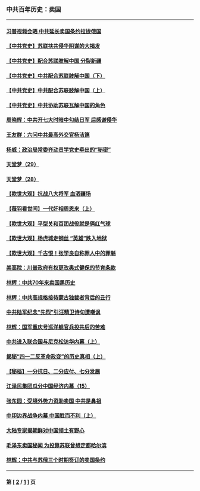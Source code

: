 ### 中共百年历史：卖国
---
#### [习普视频会晤 中共延长卖国条约拉拢俄国](../../pages/nf1176117/n13060971.md?12090430) 
#### [【中共党史】苏联扶共侵华阴谋的大揭发](../../pages/nf1176117/n13056050.md?12090430) 
#### [【中共党史】配合苏联肢解中国 分裂新疆](../../pages/nf1176117/n13040700.md?12090430) 
#### [【中共党史】中共配合苏联肢解中国（下）](../../pages/nf1176117/n13035660.md?12090430) 
#### [【中共党史】中共配合苏联肢解中国（上）](../../pages/nf1176117/n13030262.md?12090430) 
#### [【中共党史】中共协助苏联瓦解中国的角色](../../pages/nf1176117/n13018109.md?12090430) 
#### [周晓辉：中共开七大时暗中勾结日军 后感谢侵华](../../pages/nf1176117/n12921960.md?12090430) 
#### [王友群：六问中共最高外交官杨洁篪](../../pages/nf1176117/n12836495.md?12090430) 
#### [杨威：政治局常委齐动员学党史牵出的“秘密”](../../pages/nf1176117/n12764642.md?12090430) 
#### [天堂梦（29）](../../pages/nf1176117/n12408465.md?12090430) 
#### [天堂梦（28）](../../pages/nf1176117/n12408309.md?12090430) 
#### [【欺世大观】抗战八大将军 血洒疆场](../../pages/nf1176117/n12357044.md?12090430) 
#### [【薇羽看世间】一代奸相周恩来（上）](../../pages/nf1176117/n12401109.md?12090430) 
#### [【欺世大观】平型关和百团战役就是俩红气球](../../pages/nf1176117/n12359157.md?12090430) 
#### [【欺世大观】杨虎城走钢丝 “英雄”跌入地狱](../../pages/nf1176117/n12358840.md?12090430) 
#### [【欺世大观】千古恨！张学良自称罪人中的罪魁](../../pages/nf1176117/n12358629.md?12090430) 
#### [美高院：川普政府有权更改奥式健保的节育条款](../../pages/nf1176117/n12242171.md?12090430) 
#### [林辉：中共70年来卖国黑历史](../../pages/nf1176117/n11552181.md?12090430) 
#### [林辉：中共高规格接待蒙古独裁者背后的丑行](../../pages/nf1176117/n11225005.md?12090430) 
#### [中共陆军纪念“先烈”引汪精卫诗句遭嘲讽](../../pages/nf1176117/n11153345.md?12090430) 
#### [林辉：国军重庆号巡洋舰官兵投共后的苦难](../../pages/nf1176117/n10997801.md?12090430) 
#### [中共进入联合国与尼克松访华内幕（上）](../../pages/nf1176117/n10138788.md?12090430) 
#### [揭秘“四一二反革命政变”的历史真相（上）](../../pages/nf1176117/n9996650.md?12090430) 
#### [【秘档】一分抗日、二分应付、七分发展](../../pages/nf1176117/n9331484.md?12090430) 
#### [江泽民集团瓜分中国经济内幕（15）](../../pages/nf1176117/n9268584.md?12090430) 
#### [张东园：受境外势力资助卖国 中共是鼻祖](../../pages/nf1176117/n9272480.md?12090430) 
#### [中印边界战争内幕 中国胜而不利（上）](../../pages/nf1176117/n9252458.md?12090430) 
#### [大陆专家揭朝鲜对中国领土有野心](../../pages/nf1176117/n9074056.md?12090430) 
#### [毛泽东卖国秘闻 为投靠苏联曾想定都哈尔滨](../../pages/nf1176117/n9058631.md?12090430) 
#### [林辉：中共与苏俄三个时期签订的卖国条约](../../pages/nf1176117/n9036062.md?12090430) 

---
#### 第 [ [2](./2.md?12090430) / [1](./1.md?12090430) ] 页

